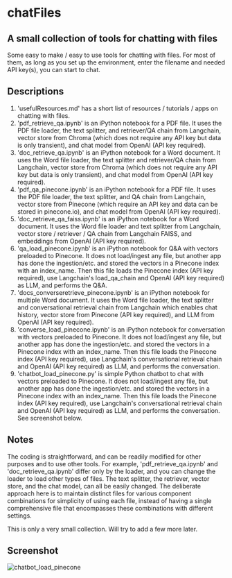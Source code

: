 # chatFiles

## A small collection of tools for chatting with files

Some easy to make / easy to use tools for chatting with files. For most of them, as long as you set up the environment, enter the filename and needed API key(s), you can start to chat.

## Descriptions
1. 'usefulResources.md' has a short list of resources / tutorials / apps on chatting with files.
2. 'pdf_retrieve_qa.ipynb' is an iPython notebook for a PDF file. It uses the PDF file loader, the text splitter, and retriever/QA chain from Langchain, vector store from Chroma (which does not require any API key but data is only transient), and chat model from OpenAI (API key required). 
3. 'doc_retrieve_qa.ipynb' is an iPython notebook for a Word document. It uses the Word file loader, the text splitter and  retriever/QA chain from Langchain, vector store from Chroma (which does not require any API key but data is only transient), and chat model from OpenAI (API key required). 
4. 'pdf_qa_pinecone.ipynb' is an iPython notebook for a PDF file. It uses the PDF file loader, the text splitter, and QA chain from Langchain, vector store from Pinecone (which require an API key and data can be stored in pinecone.io), and chat model from OpenAI (API key required). 
5. 'doc_retrieve_qa_faiss.ipynb' is an iPython notebook for a Word document. It uses the Word file loader and text splitter from Langchain, vector store / retriever / QA chain from Langchain FAISS, and embeddings from OpenAI (API key required). 
6. 'qa_load_pinecone.ipynb' is an iPython notebook for Q&A with vectors preloaded to Pinecone. It does not load/ingest any file, but another app has done the ingestion/etc. and stored the vectors in a Pinecone index with an index_name. Then this file loads the Pinecone index (API key required), use Langchain's load_qa_chain and OpenAI (API key required) as LLM, and performs the Q&A.
7. 'docs_converseretrieve_pinecone.ipynb' is an iPython notebook for multiple Word document. It uses the Word file loader, the text splitter and  conversational retrieval chain from Langchain which enables chat history, vector store from Pinecone (API key required), and LLM from OpenAI (API key required). 
8. 'converse_load_pinecone.ipynb' is an iPython notebook for conversation with vectors preloaded to Pinecone. It does not load/ingest any file, but another app has done the ingestion/etc. and stored the vectors in a Pinecone index with an index_name. Then this file loads the Pinecone index (API key required), use Langchain's conversational retrieval chain and OpenAI (API key required) as LLM, and performs the conversation.
9. 'chatbot_load_pinecone.py' is simple Python chatbot to chat with vectors preloaded to Pinecone. It does not load/ingest any file, but another app has done the ingestion/etc. and stored the vectors in a Pinecone index with an index_name. Then this file loads the Pinecone index (API key required), use Langchain's conversational retrieval chain and OpenAI (API key required) as LLM, and performs the conversation. See screenshot below.

## Notes
The coding is straightforward, and can be readily modified for other purposes and to use other tools. For example, 'pdf_retrieve_qa.ipynb' and 'doc_retrieve_qa.ipynb' differ only by the loader, and you can change the loader to load other types of files. The text splitter, the retriever, vector store, and the chat model, can all be easily changed. The deliberate approach here is to maintain distinct files for various component combinations for simplicity of using each file, instead of having a single comprehensive file that encompasses these combinations with different settings. 

This is only a very small collection. Will try to add a few more later.

## Screenshot
![chatbot_load_pinecone](https://user-images.githubusercontent.com/8711788/235317845-a94a3122-1e56-4ef4-81d4-3fbc89910093.png)